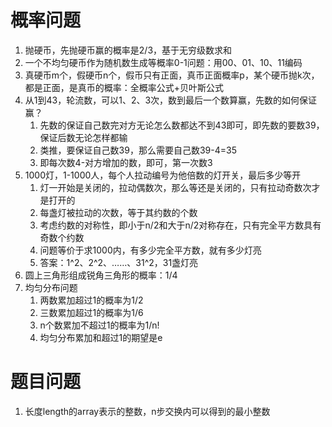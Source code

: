 # 概率问题

1. 抛硬币，先抛硬币赢的概率是2/3，基于无穷级数求和
2. 一个不均匀硬币作为随机数生成等概率0-1问题：用00、01、10、11编码
3. 真硬币m个，假硬币n个，假币只有正面，真币正面概率p，某个硬币抛k次，都是正面，是真币的概率：全概率公式+贝叶斯公式
4. 从1到43，轮流数，可以1、2、3次，数到最后一个数算赢，先数的如何保证赢？
   1. 先数的保证自己数完对方无论怎么数都达不到43即可，即先数的要数39，保证后数无论怎样都输
   2. 类推，要保证自己数39，那么需要自己数39-4=35
   3. 即每次数4-对方增加的数，即可，第一次数3
5. 1000灯，1-1000人，每个人拉动编号为他倍数的灯开关，最后多少等开
   1. 灯一开始是关闭的，拉动偶数次，那么等还是关闭的，只有拉动奇数次才是打开的
   2. 每盏灯被拉动的次数，等于其约数的个数
   3. 考虑约数的对称性，即小于n/2和大于n/2对称存在，只有完全平方数具有奇数个约数
   4. 问题等价于求1000内，有多少完全平方数，就有多少灯亮
   5. 答案：1^2、2^2、……、31^2，31盏灯亮
6. 圆上三角形组成锐角三角形的概率：1/4
7. 均匀分布问题
   1. 两数累加超过1的概率为1/2
   2. 三数累加超过1的概率为1/6
   3. n个数累加不超过1的概率为1/n!
   4. 均匀分布累加和超过1的期望是e


# 题目问题

1. 长度length的array表示的整数，n步交换内可以得到的最小整数
